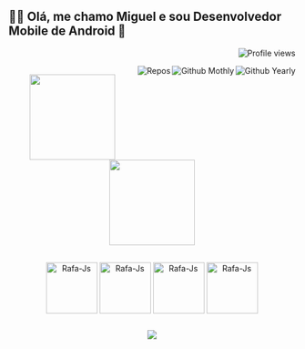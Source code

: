 <h2>👋🏻 Olá, me chamo <b>Miguel</b> e sou Desenvolvedor Mobile de Android 📱</h2>

<p align="right"> <img src="https://komarev.com/ghpvc/?username=MiralhaProgrammer&color=8b0000" alt="Profile views" /> </p>
<div>
<img title="Github Yearly commits" alt="Github Yearly" align="right" src="https://badges.pufler.dev/commits/yearly/MiralhaProgrammer?style=flat&logoColor=957DAD&color=orange&logo=github" />
<img title="Github Yearly commits" alt="Github Mothly" align="right" src="https://badges.pufler.dev/commits/monthly/MiralhaProgrammer?style=flat&color=957DAD" />
<img title="Repos" alt="Repos" align="right" src="https://badges.pufler.dev/repos/MiralhaProgrammer?style=flat&color=orange" />
</div>

##

<div align="center">
  <a href="https://github.com/MiralhaProgrammer">
    <img height="150em" src="https://github-readme-stats.vercel.app/api?username=MiralhaProgrammer&count_private=true&include_all_commits=true&show_icons=true&theme=vision-friendly-dark&hide_border=false&show_owner=true"/>
    <img height="150em" src="https://github-readme-stats.vercel.app/api/top-langs/?username=MiralhaProgrammer&theme=material-palenight&hide_border=false&&layout=compact"/>
  </a>
</div>

  ##   
 <div align="center">
    <img align="center" alt="Rafa-Js" height="90" width="90" src="https://cdn.jsdelivr.net/gh/devicons/devicon/icons/android/android-original.svg" />
    <img align="center" alt="Rafa-Js" height="90" width="90" src="https://cdn.jsdelivr.net/gh/devicons/devicon/icons/androidstudio/androidstudio-original.svg"/>
    <img align="center" alt="Rafa-Js" height="90" width="90" src="https://cdn.jsdelivr.net/gh/devicons/devicon/icons/java/java-original.svg" />
    <img align="center" alt="Rafa-Js" height="90" width="90" src="https://cdn.jsdelivr.net/gh/devicons/devicon/icons/kotlin/kotlin-original.svg" />
            
</div>

  ##
  
<div align="center">
  <a href="https://play.google.com/store/apps/developer?id=Conde"><img src="https://img.shields.io/badge/Google_Play-414141?style=for-the-badge&logo=google-play&logoColor=white" target="_blank"></a>

</div>

